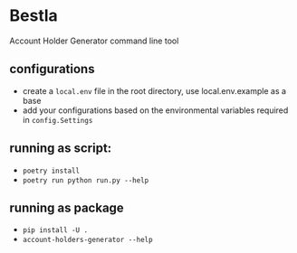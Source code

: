 # Bestla

Account Holder Generator command line tool

## configurations

- create a `local.env` file in the root directory, use local.env.example as a base
- add your configurations based on the environmental variables required in `config.Settings`

## running as script:
- `poetry install`
- `poetry run python run.py --help`

## running as package
- `pip install -U .`
- `account-holders-generator --help`
